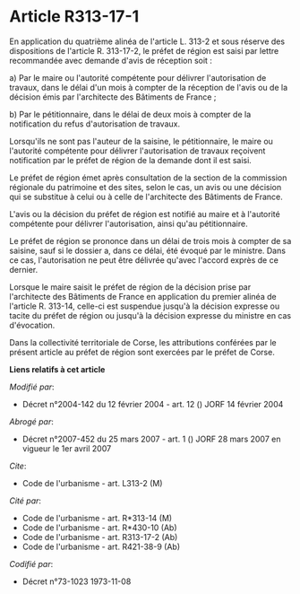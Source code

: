 # Article R313-17-1

En application du quatrième alinéa de l'article L. 313-2 et sous réserve des dispositions de l'article R. 313-17-2, le préfet
de région est saisi par lettre recommandée avec demande d'avis de réception soit :

a) Par le maire ou l'autorité compétente pour délivrer l'autorisation de travaux, dans le délai d'un mois à compter de la
réception de l'avis ou de la décision émis par l'architecte des Bâtiments de France ;

b) Par le pétitionnaire, dans le délai de deux mois à compter de la notification du refus d'autorisation de travaux.

Lorsqu'ils ne sont pas l'auteur de la saisine, le pétitionnaire, le maire ou l'autorité compétente pour délivrer
l'autorisation de travaux reçoivent notification par le préfet de région de la demande dont il est saisi.

Le préfet de région émet après consultation de la section de la commission régionale du patrimoine et des sites, selon le
cas, un avis ou une décision qui se substitue à celui ou à celle de l'architecte des Bâtiments de France.

L'avis ou la décision du préfet de région est notifié au maire et à l'autorité compétente pour délivrer l'autorisation, ainsi
qu'au pétitionnaire.

Le préfet de région se prononce dans un délai de trois mois à compter de sa saisine, sauf si le dossier a, dans ce délai, été
évoqué par le ministre. Dans ce cas, l'autorisation ne peut être délivrée qu'avec l'accord exprès de ce dernier.

Lorsque le maire saisit le préfet de région de la décision prise par l'architecte des Bâtiments de France en application du
premier alinéa de l'article R. 313-14, celle-ci est suspendue jusqu'à la décision expresse ou tacite du préfet de région ou
jusqu'à la décision expresse du ministre en cas d'évocation.

Dans la collectivité territoriale de Corse, les attributions conférées par le présent article au préfet de région sont
exercées par le préfet de Corse.

**Liens relatifs à cet article**

_Modifié par_:

  - Décret n°2004-142 du 12 février 2004 - art. 12 () JORF 14 février 2004

_Abrogé par_:

  - Décret n°2007-452 du 25 mars 2007 - art. 1 () JORF 28 mars 2007 en vigueur le 1er avril 2007

_Cite_:

  - Code de l'urbanisme - art. L313-2 (M)

_Cité par_:

  - Code de l'urbanisme - art. R*313-14 (M)
  - Code de l'urbanisme - art. R*430-10 (Ab)
  - Code de l'urbanisme - art. R313-17-2 (Ab)
  - Code de l'urbanisme - art. R421-38-9 (Ab)

_Codifié par_:

  - Décret n°73-1023 1973-11-08
